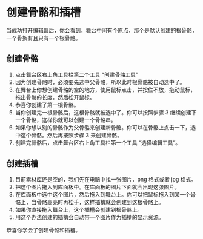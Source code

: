 # 创建骨骼和插槽

当成功打开编辑器后，你会看到，舞台中间有个原点，那个是默认创建的根骨骼，一个骨架有且只有一个根骨骼。
## 创建骨骼

1. 点击舞台区右上角工具栏第二个工具 “创建骨骼工具”
2. 因为创建骨骼时，必须要先选中父骨骼，所以此时根骨骼被自动选中了。
3. 在舞台上你想创建骨骼的空的地方，使用鼠标点击，并按住不放，拖动鼠标，拖出骨骼的长度，然后松开鼠标。
4. 恭喜你创建了第一根骨骼。
5. 当你创建完一根骨骼后，这根骨骼就被选中了。你可以按照步骤 3 继续创建下一个骨骼，这样你就可以创建一个骨骼串。
6. 如果你想以别的骨骼作为父骨骼来创建新骨骼。你可以在骨骼上点击一下，选中这个骨骼。然后再按照步骤 3 来创建骨骼。
7. 创建完骨骼后，点击舞台区右上角工具栏第一个工具 “选择编辑工具”。

## 创建插槽

1. 目前素材库还是空的，我们先在电脑中找一张图片，png 格式或者 jpg 格式。
2. 把这个图片拖入到库面板中。在库面板的图片下面就会出现这张图片。
3. 在库面板中选中这个图片，然后拖入到舞台上。你可以把鼠标拖入到某一个骨骼上，当骨骼高亮时再松手，这样插槽就会创建到这根骨骼上。
4. 如果你直接拖入舞台上，这个插槽会创建到根骨骼上。
5. 用这个办法创建的插槽会自动带一个图片作为插槽的显示资源。

恭喜你学会了创建骨骼和插槽。